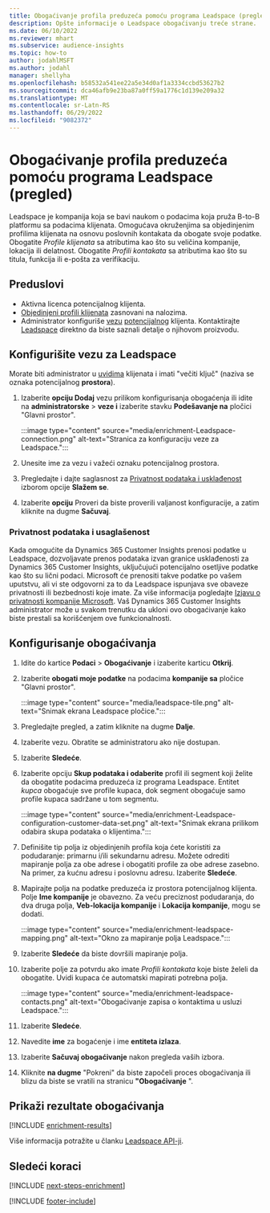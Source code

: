 ```yaml
---
title: Obogaćivanje profila preduzeća pomoću programa Leadspace (pregled)
description: Opšte informacije o Leadspace obogaćivanju treće strane.
ms.date: 06/10/2022
ms.reviewer: mhart
ms.subservice: audience-insights
ms.topic: how-to
author: jodahlMSFT
ms.author: jodahl
manager: shellyha
ms.openlocfilehash: b58532a541ee22a5e34d0af1a3334ccbd53627b2
ms.sourcegitcommit: dca46afb9e23ba87a0ff59a1776c1d139e209a32
ms.translationtype: MT
ms.contentlocale: sr-Latn-RS
ms.lasthandoff: 06/29/2022
ms.locfileid: "9082372"
---
```

# <a name="enrich-company-profiles-with-leadspace-preview"></a>Obogaćivanje profila preduzeća pomoću programa Leadspace (pregled)

Leadspace je kompanija koja se bavi naukom o podacima koja pruža B-to-B platformu sa podacima klijenata. Omogućava okruženjima sa objedinjenim profilima klijenata na osnovu poslovnih kontakata da obogate svoje podatke. Obogatite *Profile klijenata* sa atributima kao što su veličina kompanije, lokacija ili delatnost. Obogatite *Profili kontakata* sa atributima kao što su titula, funkcija ili e-pošta za verifikaciju.

## <a name="prerequisites"></a>Preduslovi

- Aktivna licenca potencijalnog klijenta.
- [Objedinjeni profili klijenata](customer-profiles.md) zasnovani na nalozima.
- Administrator konfiguriše [vezu](connections.md) [potencijalnog](#configure-the-connection-for-leadspace) klijenta. Kontaktirajte [Leadspace](https://www.leadspace.com/leadspace-microsoft-dynamics-365/) direktno da biste saznali detalje o njihovom proizvodu.

## <a name="configure-the-connection-for-leadspace"></a>Konfigurišite vezu za Leadspace

Morate biti administrator u [uvidima](permissions.md#admin) klijenata i imati "večiti ključ" (naziva se oznaka potencijalnog **prostora**).

1. Izaberite **opciju Dodaj** vezu prilikom konfigurisanja obogaćenja ili idite na **administratorske** > **veze i** izaberite stavku **Podešavanje na** pločici "Glavni prostor".

   :::image type="content" source="media/enrichment-Leadspace-connection.png" alt-text="Stranica za konfiguraciju veze za Leadspace.":::

1. Unesite ime za vezu i važeći oznaku potencijalnog prostora.

1. Pregledajte i dajte saglasnost za [Privatnost podataka i usklađenost](#data-privacy-and-compliance) izborom opcije **Slažem se**.

1. Izaberite **opciju** Proveri da biste proverili valjanost konfiguracije, a zatim kliknite na dugme **Sačuvaj**.

### <a name="data-privacy-and-compliance"></a>Privatnost podataka i usaglašenost

Kada omogućite da Dynamics 365 Customer Insights prenosi podatke u Leadspace, dozvoljavate prenos podataka izvan granice usklađenosti za Dynamics 365 Customer Insights, uključujući potencijalno osetljive podatke kao što su lični podaci. Microsoft će prenositi takve podatke po vašem uputstvu, ali vi ste odgovorni za to da Leadspace ispunjava sve obaveze privatnosti ili bezbednosti koje imate. Za više informacija pogledajte [Izjavu o privatnosti kompanije Microsoft](https://go.microsoft.com/fwlink/?linkid=396732).
Vaš Dynamics 365 Customer Insights administrator može u svakom trenutku da ukloni ovo obogaćivanje kako biste prestali sa korišćenjem ove funkcionalnosti.

## <a name="configure-the-enrichment"></a>Konfigurisanje obogaćivanja

1. Idite do kartice **Podaci** > **Obogaćivanje** i izaberite karticu **Otkrij**.

1. Izaberite **obogati moje podatke** na podacima **kompanije sa** pločice "Glavni prostor".

   :::image type="content" source="media/leadspace-tile.png" alt-text="Snimak ekrana Leadspace pločice.":::

1. Pregledajte pregled, a zatim kliknite na dugme **Dalje**.

1. Izaberite vezu. Obratite se administratoru ako nije dostupan.

1. Izaberite **Sledeće**.

1. Izaberite opciju **Skup podataka i odaberite** profil ili segment koji želite da obogatite podacima preduzeća iz programa Leadspace. Entitet *kupca* obogaćuje sve profile kupaca, dok segment obogaćuje samo profile kupaca sadržane u tom segmentu.

    :::image type="content" source="media/enrichment-Leadspace-configuration-customer-data-set.png" alt-text="Snimak ekrana prilikom odabira skupa podataka o klijentima.":::

1. Definišite tip polja iz objedinjenih profila koja ćete koristiti za podudaranje: primarnu i/ili sekundarnu adresu. Možete odrediti mapiranje polja za obe adrese i obogatiti profile za obe adrese zasebno. Na primer, za kućnu adresu i poslovnu adresu. Izaberite **Sledeće**.

1. Mapirajte polja na podatke preduzeća iz prostora potencijalnog klijenta. Polje **Ime kompanije** je obavezno. Za veću preciznost podudaranja, do dva druga polja, **Veb-lokacija kompanije** i **Lokacija kompanije**, mogu se dodati.

   :::image type="content" source="media/enrichment-leadspace-mapping.png" alt-text="Okno za mapiranje polja Leadspace.":::

1. Izaberite **Sledeće** da biste dovršili mapiranje polja.

1. Izaberite polje za potvrdu ako imate *Profili kontakata* koje biste želeli da obogatite. Uvidi kupaca će automatski mapirati potrebna polja.

   :::image type="content" source="media/enrichment-leadspace-contacts.png" alt-text="Obogaćivanje zapisa o kontaktima u usluzi Leadspace.":::

1. Izaberite **Sledeće**.

1. Navedite **ime** za bogaćenje i ime **entiteta izlaza**.

1. Izaberite **Sačuvaj obogaćivanje** nakon pregleda vaših izbora.

1. Kliknite **na dugme** "Pokreni" da biste započeli proces obogaćivanja ili blizu da biste se vratili na stranicu **"Obogaćivanje** ".

## <a name="view-enrichment-results"></a>Prikaži rezultate obogaćivanja

[!INCLUDE [enrichment-results](includes/enrichment-results.md)]

Više informacija potražite u članku [Leadspace API-ji](https://support.leadspace.com/hc/en-us/sections/201997649-API).

## <a name="next-steps"></a>Sledeći koraci

[!INCLUDE [next-steps-enrichment](includes/next-steps-enrichment.md)]

[!INCLUDE [footer-include](includes/footer-banner.md)]
